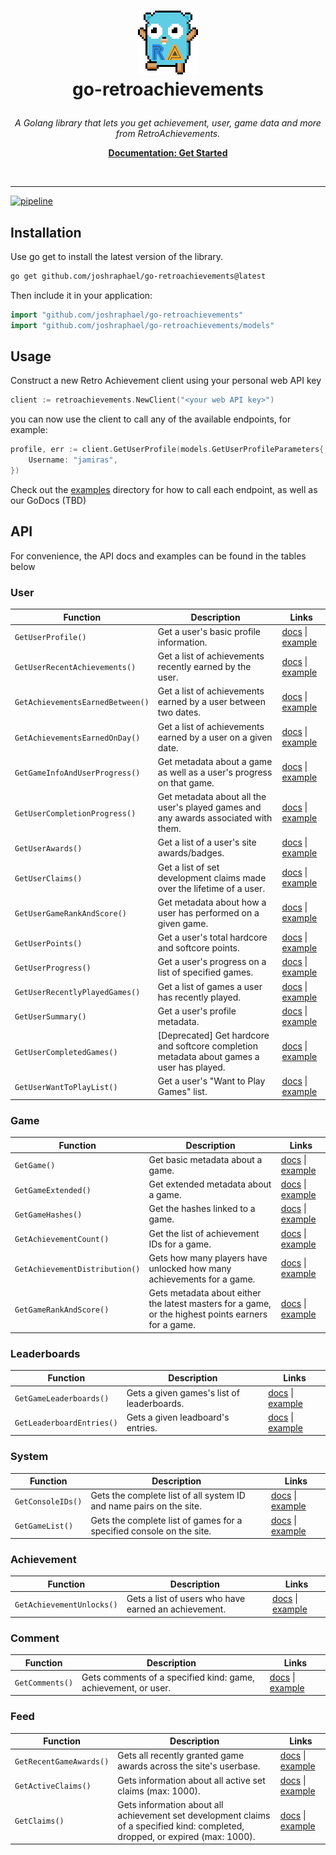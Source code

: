 # <p align="center">![ra_gopher](assets/ra_gopher_small.png "Retro Achievements Gopher")<br>go-retroachievements</p>

<p align="center">
    <i>A Golang library that lets you get achievement, user, game data and more from RetroAchievements.</i>
</p>

<p align="center">
    <a href="https://api-docs.retroachievements.org/getting-started.html"><strong>Documentation: Get Started</strong></a>
</p>

<br>
<hr />

[![pipeline](https://github.com/joshraphael/go-retroachievements/actions/workflows/ci.yaml/badge.svg)](https://github.com/joshraphael/go-retroachievements/actions)

## Installation
Use go get to install the latest version of the library.
```sh
go get github.com/joshraphael/go-retroachievements@latest
```
Then include it in your application:
```go
import "github.com/joshraphael/go-retroachievements"
import "github.com/joshraphael/go-retroachievements/models"
```

## Usage

Construct a new Retro Achievement client using your personal web API key

```go
client := retroachievements.NewClient("<your web API key>")
```

you can now use the client to call any of the available endpoints, for example:

```go
profile, err := client.GetUserProfile(models.GetUserProfileParameters{
    Username: "jamiras",
})
```

Check out the [examples](examples/) directory for how to call each endpoint, as well as our GoDocs (TBD)

## API
For convenience, the API docs and examples can be found in the tables below

<h3>User</h3>

|Function|Description|Links|
|-|-|-|
|`GetUserProfile()`|Get a user's basic profile information.|[docs](https://api-docs.retroachievements.org/v1/get-user-profile.html) \| [example](examples/user/getuserprofile/getuserprofile.go)|
|`GetUserRecentAchievements()`|Get a list of achievements recently earned by the user.|[docs](https://api-docs.retroachievements.org/v1/get-user-recent-achievements.html) \| [example](examples/user/getuserrecentachievements/getuserrecentachievements.go)|
|`GetAchievementsEarnedBetween()`|Get a list of achievements earned by a user between two dates.|[docs](https://api-docs.retroachievements.org/v1/get-achievements-earned-between.html) \| [example](examples/user/getachievementsearnedbetween/getachievementsearnedbetween.go)|
|`GetAchievementsEarnedOnDay()`|Get a list of achievements earned by a user on a given date.|[docs](https://api-docs.retroachievements.org/v1/get-achievements-earned-on-day.html) \| [example](examples/user/getachievementsearnedonday/getachievementsearnedonday.go)|
|`GetGameInfoAndUserProgress()`|Get metadata about a game as well as a user's progress on that game.|[docs](https://api-docs.retroachievements.org/v1/get-game-info-and-user-progress.html) \| [example](examples/user/getgameinfoanduserprogress/getgameinfoanduserprogress.go)|
|`GetUserCompletionProgress()`|Get metadata about all the user's played games and any awards associated with them.|[docs](https://api-docs.retroachievements.org/v1/get-user-completion-progress.html) \| [example](examples/user/getusercompletionprogress/getusercompletionprogress.go)|
|`GetUserAwards()`|Get a list of a user's site awards/badges.|[docs](https://api-docs.retroachievements.org/v1/get-user-awards.html) \| [example](examples/user/getuserawards/getuserawards.go)|
|`GetUserClaims()`|Get a list of set development claims made over the lifetime of a user.|[docs](https://api-docs.retroachievements.org/v1/get-user-claims.html) \| [example](examples/user/getuserclaims/getuserclaims.go)|
|`GetUserGameRankAndScore()`|Get metadata about how a user has performed on a given game.|[docs](https://api-docs.retroachievements.org/v1/get-user-game-rank-and-score.html) \| [example](examples/user/getusergamerankandscore/getusergamerankandscore.go)|
|`GetUserPoints()`|Get a user's total hardcore and softcore points.|[docs](https://api-docs.retroachievements.org/v1/get-user-points.html) \| [example](examples/user/getuserpoints/getuserpoints.go)|
|`GetUserProgress()`|Get a user's progress on a list of specified games.|[docs](https://api-docs.retroachievements.org/v1/get-user-progress.html) \| [example](examples/user/getuserprogress/getuserprogress.go)|
|`GetUserRecentlyPlayedGames()`|Get a list of games a user has recently played.|[docs](https://api-docs.retroachievements.org/v1/get-user-recently-played-games.html) \| [example](examples/user/getuserrecentlyplayedgames/getuserrecentlyplayedgames.go)|
|`GetUserSummary()`|Get a user's profile metadata.|[docs](https://api-docs.retroachievements.org/v1/get-user-summary.html) \| [example](examples/user/getusersummary/getusersummary.go)|
|`GetUserCompletedGames()`|[Deprecated] Get hardcore and softcore completion metadata about games a user has played.|[docs](https://api-docs.retroachievements.org/v1/get-user-completed-games.html) \| [example](examples/user/getusercompletedgames/getusercompletedgames.go)|
|`GetUserWantToPlayList()`|Get a user's "Want to Play Games" list.|[docs](https://api-docs.retroachievements.org/v1/get-user-want-to-play-list.html) \| [example](examples/user/getuserwanttoplaylist/getuserwanttoplaylist.go)|

<h3>Game</h3>

|Function|Description|Links|
|-|-|-|
|`GetGame()`|Get basic metadata about a game.|[docs](https://api-docs.retroachievements.org/v1/get-game.html) \| [example](examples/game/getgame/getgame.go)|
|`GetGameExtended()`|Get extended metadata about a game.|[docs](https://api-docs.retroachievements.org/v1/get-game-extended.html) \| [example](examples/game/getgameextended/getgameextended.go)|
|`GetGameHashes()`|Get the hashes linked to a game.|[docs](https://api-docs.retroachievements.org/v1/get-game-hashes.html) \| [example](examples/game/getgamehashes/getgamehashes.go)|
|`GetAchievementCount()`|Get the list of achievement IDs for a game.|[docs](https://api-docs.retroachievements.org/v1/get-achievement-count.html) \| [example](examples/game/getachievementcount/getachievementcount.go)|
|`GetAchievementDistribution()`|Gets how many players have unlocked how many achievements for a game.|[docs](https://api-docs.retroachievements.org/v1/get-achievement-distribution.html) \| [example](examples/game/getachievementdistribution/getachievementdistribution.go)|
|`GetGameRankAndScore()`|Gets metadata about either the latest masters for a game, or the highest points earners for a game.|[docs](https://api-docs.retroachievements.org/v1/get-game-rank-and-score.html) \| [example](examples/game/getgamerankandscore/getgamerankandscore.go)|

<h3>Leaderboards</h3>

|Function|Description|Links|
|-|-|-|
|`GetGameLeaderboards()`|Gets a given games's list of leaderboards.|[docs](https://api-docs.retroachievements.org/v1/get-game-leaderboards.html) \| [example](examples/leaderboards/getgameleaderboards/getgameleaderboards.go)|
|`GetLeaderboardEntries()`|Gets a given leadboard's entries.|[docs](https://api-docs.retroachievements.org/v1/get-leaderboard-entries.html) \| [example](examples/leaderboards/getleaderboardentries/getleaderboardentries.go)|

<h3>System</h3>

|Function|Description|Links|
|-|-|-|
|`GetConsoleIDs()`|Gets the complete list of all system ID and name pairs on the site.|[docs](https://api-docs.retroachievements.org/v1/get-console-ids.html) \| [example](examples/system/getconsoleids/getconsoleids.go)|
|`GetGameList()`|Gets the complete list of games for a specified console on the site.|[docs](https://api-docs.retroachievements.org/v1/get-game-list.html) \| [example](examples/system/getgamelist/getgamelist.go)|

<h3>Achievement</h3>

|Function|Description|Links|
|-|-|-|
|`GetAchievementUnlocks()`|Gets a list of users who have earned an achievement.|[docs](https://api-docs.retroachievements.org/v1/get-achievement-unlocks.html) \| [example](examples/achievement/getachievementunlocks/getachievementunlocks.go)|

<h3>Comment</h3>

|Function|Description|Links|
|-|-|-|
|`GetComments()`|Gets comments of a specified kind: game, achievement, or user.|[docs](https://api-docs.retroachievements.org/v1/get-comments.html) \| [example](examples/comment/getcomments/getcomments.go)|

<h3>Feed</h3>

|Function|Description|Links|
|-|-|-|
|`GetRecentGameAwards()`|Gets all recently granted game awards across the site's userbase.|[docs](https://api-docs.retroachievements.org/v1/get-recent-game-awards.html) \| [example](examples/feed/getrecentgameawards/getrecentgameawards.go)|
|`GetActiveClaims()`|Gets information about all active set claims (max: 1000).|[docs](https://api-docs.retroachievements.org/v1/get-active-claims.html) \| [example](examples/feed/getactiveclaims/getactiveclaims.go)|
|`GetClaims()`|Gets information about all achievement set development claims of a specified kind: completed, dropped, or expired (max: 1000).|[docs](https://api-docs.retroachievements.org/v1/get-claims.html) \| [example](examples/feed/getclaims/getclaims.go)|